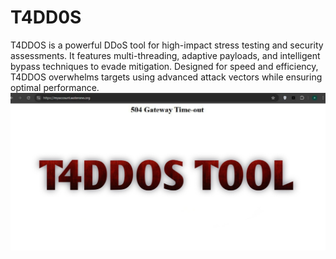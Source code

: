 # T4DD0S
T4DDOS is a powerful DDoS tool for high-impact stress testing and security assessments. It features multi-threading, adaptive payloads, and intelligent bypass techniques to evade mitigation. Designed for speed and efficiency, T4DDOS overwhelms targets using advanced attack vectors while ensuring optimal performance.
![T4DD0S](https://raw.githubusercontent.com/tausifzaman/T4DD0S/refs/heads/main/image.jpg)
